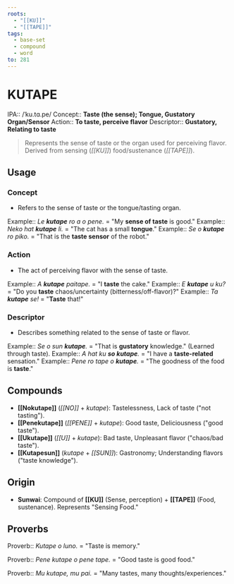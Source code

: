 ```yaml
---
roots:
  - "[[KU]]"
  - "[[TAPE]]"
tags:
  - base-set
  - compound
  - word
to: 281
---
```

# KUTAPE

IPA::				/ˈku.tɑ.pe/
Concept::		**Taste (the sense); Tongue, Gustatory Organ/Sensor**
Action::		**To taste, perceive flavor**
Descriptor::	**Gustatory, Relating to taste**

> Represents the sense of taste or the organ used for perceiving flavor. Derived from sensing (*[[KU]]*) food/sustenance (*[[TAPE]]*).

## Usage

### Concept
*   Refers to the sense of taste or the tongue/tasting organ.

Example::   *Le **kutape** ro a o pene.* = "My **sense of taste** is good."
Example::   *Neko hat **kutape** li.* = "The cat has a small **tongue**."
Example::   *Se o **kutape** ro piko.* = "That is the **taste sensor** of the robot."

### Action
*   The act of perceiving flavor with the sense of taste.

Example::   *A **kutape** paitape.* = "I **taste** the cake."
Example::   *E **kutape** u ku?* = "Do you **taste** chaos/uncertainty (bitterness/off-flavor)?"
Example::   *Ta **kutape** se!* = "**Taste** that!"

### Descriptor
*   Describes something related to the sense of taste or flavor.

Example::   *Se o sun **kutape**.* = "That is **gustatory** knowledge." (Learned through taste).
Example::   *A hat ku **so kutape**.* = "I have a **taste-related** sensation."
Example::   *Pene ro tape o **kutape**.* = "The goodness of the food is **taste**."

## Compounds
*   **[[Nokutape]]** (*[[NO]]* + *kutape*): Tastelessness, Lack of taste ("not tasting").
*   **[[Penekutape]]** (*[[PENE]]* + *kutape*): Good taste, Deliciousness ("good taste").
*   **[[Ukutape]]** (*[[U]]* + *kutape*): Bad taste, Unpleasant flavor ("chaos/bad taste").
*   **[[Kutapesun]]** (*kutape* + *[[SUN]]*): Gastronomy; Understanding flavors ("taste knowledge"). 

## Origin
*   **Sunwai**: Compound of **[[KU]]** (Sense, perception) + **[[TAPE]]** (Food, sustenance). Represents "Sensing Food."

## Proverbs

Proverb:: *Kutape o luno.* = "Taste is memory."

Proverb:: *Pene kutape o pene tape.* = "Good taste is good food."

Proverb:: *Mu kutape, mu pai.* = "Many tastes, many thoughts/experiences."